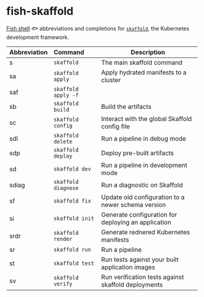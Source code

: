 # fish-skaffold

[Fish shell](https://fishshell.com/) :fish: abbreviations and completions for [`skaffold`](https://skaffold.dev/), the Kubernetes development framework.

Abbreviation | Command | Description
:------------|:--------|------------
s | `skaffold` | The main skaffold command
sa | `skaffold apply` | Apply hydrated manifests to a cluster
saf | `skaffold apply -f` | 
sb | `skaffold build` | Build the artifacts
sc | `skaffold config` | Interact with the global Skaffold config file
sdl | `skaffold delete` | Run a pipeline in debug mode
sdp | `skaffold deploy` | Deploy pre-built artifacts
sd | `skaffold dev` | Run a pipeline in development mode
sdiag | `skaffold diagnose` | Run a diagnostic on Skaffold
sf | `skaffold fix` |  Update old configuration to a newer schema version
si | `skaffold init` | Generate configuration for deploying an application
srdr | `skaffold render` | Generate rednered Kubernetes manifests
sr | `skaffold run` | Run a pipeline
st | `skaffold test` | Run tests against your built application images
sv | `skaffold verify` | Run verification tests against skaffold deployments
